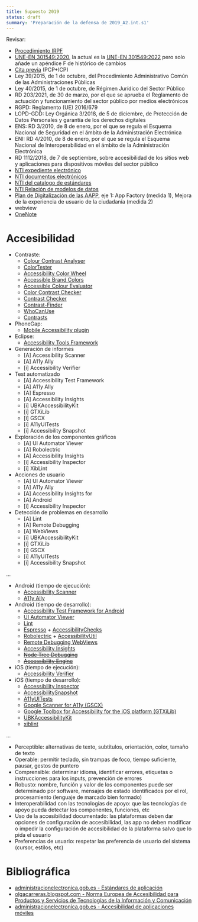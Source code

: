 ```yaml
---
title: Supuesto 2019
status: draft
summary: 'Preparación de la defensa de 2019_A2.int.s1'
---
```


Revisar:

* [Procedimiento IRPF](https://www.hacienda.gob.es/es-ES/El%20Ministerio/Paginas/Procedimientos%20administrativos/ProcAdministrativos.aspx?idProcAdmin=330&opc=1)
* [UNE-EN 301549:2020](http://administracionelectronica.gob.es/PAe/accesibilidad/une-en-301549-2020.pdf), la actual es la [UNE-EN 301549:2022](https://www.une.org/encuentra-tu-norma/busca-tu-norma/norma/?Tipo=N&c=N0068037) pero solo añade un apéndice F de histórico de cambios
* [Cita previa](https://administracionelectronica.gob.es/ctt/citaprevia) (PCP+ICP)
* Ley 39/2015, de 1 de octubre, del Procedimiento Administrativo Común de las Administraciones Públicas
* Ley 40/2015, de 1 de octubre, de Régimen Jurídico del Sector Público
* RD 203/2021, de 30 de marzo, por el que se aprueba el Reglamento de actuación y funcionamiento del sector público por medios electrónicos
* RGPD: Reglamento (UE) 2016/679
* LOPD-GDD: Ley Orgánica 3/2018, de 5 de diciembre, de Protección de Datos Personales y garantía de los derechos digitales
* ENS: RD 3/2010, de 8 de enero, por el que se regula el Esquema Nacional de Seguridad en el ámbito de la Administración Electrónica
* ENI: RD 4/2010, de 8 de enero, por el que se regula el Esquema Nacional de Interoperabilidad en el ámbito de la Administración Electrónica
* RD 1112/2018, de 7 de septiembre, sobre accesibilidad de los sitios web y aplicaciones para dispositivos móviles del sector público
* [NTI expediente electrónico]({filename}/posts/apuntes/B1/04-ENI.md#expediente-electronico)
* [NTI documentos electrónicos]({filename}/posts/apuntes/B1/04-ENI.md#documento-electronico)
* [NTI del catalogo de estándares]({filename}/posts/apuntes/B1/04-ENI.md#catalogo-de-estandares)
* [NTI Relación de modelos de datos]({filename}/posts/apuntes/B1/04-ENI.md#relacion-de-modelos-de-datos)
* [Plan de Digitalización de las AAPP](https://administracionelectronica.gob.es/pae_Home/pae_Estrategias/Estrategia-TIC/Plan-Digitalizacion-AAPP.html),
eje 1: App Factory (medida 1), Mejora de la experiencia de usuario de la ciudadanía (medida 2)
* webview
* [OneNote](https://onedrive.live.com/redir?resid=8867084330B62B3%214005&page=Edit&wd=target%283%C2%BA%20Pr%C3%A1ctico%2FDefensa%2FConsejos.one%7C885b93f8-fc02-4608-90a7-1ec64c28195d%2FOtros%7C5fa9cc15-0e33-e94b-a3f8-320f8e6ac6c2%2F%29)

# Accesibilidad

* Contraste:
    * [Colour Contrast Analyser](https://developer.paciellogroup.com/resources/contrastanalyser/)
    * [ColorTester](http://alfasado.net/apps/colortester.html)
    * [Accessibility Color Wheel](https://www.giacomo.page/en/colorwheel/wheel.php)
    * [Accessible Brand Colors](https://abc.useallfive.com/)
    * [Accessible Colour Evaluator](http://daprlab.com/ace/)
    * [Color Contrast Checker](https://image-color.com/color-contrast.html)
    * [Contrast Checker](http://contrastchecker.com/)
    * [Contrast-Finder](http://contrast-finder.tanaguru.com/)
    * [WhoCanUse](https://whocanuse.com)
    * [Contrasts](https://apps.apple.com/de/app/contrasts/id1515015989)
* PhoneGap:
    * [Mobile Accessibility plugin](https://github.com/phonegap/phonegap-mobile-accessibility)
* Eclipse:
    * [Accessibility Tools Framework](http://www.eclipse.org/actf/)
* Generación de informes
    * [A] Accessibility Scanner
    * [A] A11y Ally
    * [i] Accessibility Verifier
* Test automatizado
    * [A] Accessibility Test Framework
    * [A] A11y Ally
    * [A] Espresso
    * [A] Accessibility Insights
    * [i] UBKAccessibilityKit
    * [i] GTXiLib
    * [i] GSCX
    * [i] A11yUITests
    * [i] Accessibility Snapshot
* Exploración de los componentes gráficos
    * [A] UI Automator Viewer
    * [A] Robolectric
    * [A] Accessibility Insights
    * [i] Accessibility Inspector
    * [i] XibLint
* Acciones de usuario
    * [A] UI Automator Viewer
    * [A] A11y Ally
    * [A] Accessibility Insights for
    * [A] Android
    * [i] Accessibility Inspector
* Detección de problemas en desarrollo
    * [A] Lint
    * [A] Remote Debugging
    * [A] WebViews
    * [i] UBKAccessibilityKit
    * [i] GTXiLib
    * [i] GSCX
    * [i] A11yUITests
    * [i] Accessibility Snapshot

...

* Android (tiempo de ejecución):
    * [Accessibility Scanner](https://play.google.com/store/apps/details?id=com.google.android.apps.accessibility.auditor)
    * [A11y Ally](https://github.com/quittle/a11y-ally)
* Android (tiempo de desarrollo):
    * [Accessibility Test Framework for Android](https://github.com/google/Accessibility-Test-Framework-for-Android)
    * [UI Automator Viewer](https://developer.android.com/training/testing/ui-automator)
    * [Lint](https://developer.android.com/studio/write/lint)
    * [Espresso](https://developer.android.com/training/testing/espresso) + [AccessibilityChecks](https://developer.android.com/reference/androidx/test/espresso/accessibility/AccessibilityChecks?hl=es-419)
    * [Robolectric](http://robolectric.org/) + [AccessibilityUtil](http://robolectric.org/javadoc/3.1/org/robolectric/util/AccessibilityUtil.html)
    * [Remote Debugging WebViews](https://developers.google.com/web/tools/chrome-devtools/remote-debugging/webviews)
    * [Accessibility Insights](https://accessibilityinsights.io/docs/en/android/overview/)
    * <strike>[Node Tree Debugging](https://developer.android.com/guide/topics/ui/accessibility/node-tree-debugging.html)</strike>
    * <strike>[Accessibility Engine](https://play.google.com/store/apps/details?id=com.deque.axe.android)</strike>
* iOS (tiempo de ejecución):
    * [Accessibility Verifier](https://developer.apple.com/library/archive/documentation/Accessibility/Conceptual/AccessibilityMacOSX/OSXAXTestingApps.html)
* iOS (tiempo de desarrollo):
    * [Accessibility Inspector](https://developer.apple.com/library/archive/technotes/TestingAccessibilityOfiOSApps/TestAccessibilityiniOSSimulatorwithAccessibilityInspector/TestAccessibilityiniOSSimulatorwithAccessibilityInspector.html)
    * [AccessibilitySnapshot](https://github.com/cashapp/AccessibilitySnapshot)
    * [A11yUITests](https://github.com/rwapp/A11yUITests)
    * [Google Scanner for A11y (GSCX)](https://github.com/google/GSCXScanner)
    * [Google Toolbox for Accessibility for the iOS platform (GTXiLib)](https://github.com/google/GTXiLib)
    * [UBKAccessibilityKit](https://github.com/NAB/UBKAccessibilityKit)
    * [xiblint](https://github.com/lyft/xiblint)

...

* Perceptible: alternativas de texto, subtítulos, orientación, color, tamaño de texto
* Operable: permitir teclado, sin trampas de foco, tiempo suficiente, pausar, gestos de puntero
* Comprensible: determinar idioma, identificar errores, etiquetas o instrucciones para los inputs, prevención de errores
* Robusto: nombre, función y valor de los componentes puede ser determinado por software, mensajes de estado identificados por el rol, procesamiento (lenguaje de marcado bien formado)
* Interoperabilidad con las tecnologías de apoyo: que las tecnologías de apoyo pueda detectar los componentes, funciones, etc
* Uso de la accesibilidad documentado: las plataformas deben dar opciones de configuración de accesibilidad, las app no deben modificar o impedir la configuración de accesibilidad de la plataforma salvo que lo pida el usuario
* Preferencias de usuario: respetar las preferencia de usuario del sistema (cursor, estilos, etc)

# Bibliográfica

* [administracionelectronica.gob.es - Estándares de aplicación](https://administracionelectronica.gob.es/pae_Home/pae_Estrategias/pae_Accesibilidad/implantacion-rd-1112-2018/estandares_aplicacion.html)
* [olgacarreras.blogspot.com - Norma Europea de Accesibilidad para Productos y Servicios de Tecnologías de la Información y Comunicación](https://olgacarreras.blogspot.com/2014/02/en-301-549-primera-norma-europea-de.html)
* [administracionelectronica.gob.es - Accesibilidad de aplicaciones móviles](https://administracionelectronica.gob.es/pae_Home/pae_Estrategias/pae_Accesibilidad/pae_documentacion/pae_eInclusion_Accesibilidad_de_apps.html)
